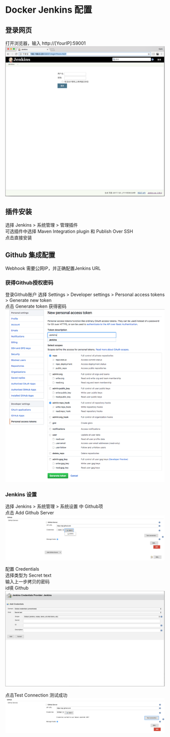 # Docker Jenkins 配置

## 登录网页
打开浏览器，输入 http://[YourIP]:59001
![login](./images/login.png)


## 插件安装
选择 Jenkins > 系统管理 > 管理插件<br>
可选插件中选择 Maven Integration plugin 和 Publish Over SSH <br>
点击直接安装 <br>

## Github 集成配置 
Webhook 需要公网IP，并正确配置Jenkins URL<br>

### 获得Github授权密码
登录Github账户 选择 Settings > Developer settings > Personal access tokens > Generate new token<br>
点击 Generate token 获得密码<br>
![github_generate_token](./images/github_generate_token.png)
### Jenkins 设置
选择 Jenkins > 系统管理 > 系统设置 中 Github项 <br>
点击 Add Github Server <br>
![jenkins_github_add_server](./images/jenkins_github_add_server.png)

配置 Credentials<br>
选择类型为 Secret text<br>
输入上一步拷贝的密码<br>
id填 Github<br>
![jenkins_github_add_credentials](./images/jenkins_github_add_credentials.png)

点击Test Connection 测试成功<br>
![jenkins_github_add_credentials](images/jenkins_github_test_connection.png)

